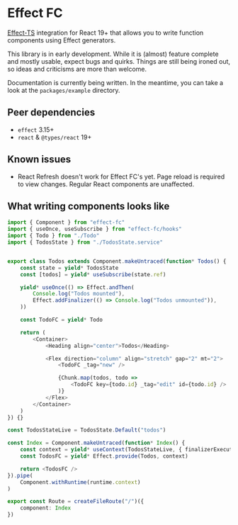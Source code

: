 # Effect FC

[Effect-TS](https://effect.website/) integration for React 19+ that allows you to write function components using Effect generators.

This library is in early development. While it is (almost) feature complete and mostly usable, expect bugs and quirks. Things are still being ironed out, so ideas and criticisms are more than welcome.

Documentation is currently being written. In the meantime, you can take a look at the `packages/example` directory.

## Peer dependencies
- `effect` 3.15+
- `react` & `@types/react` 19+

## Known issues
- React Refresh doesn't work for Effect FC's yet. Page reload is required to view changes. Regular React components are unaffected.

## What writing components looks like
```typescript
import { Component } from "effect-fc"
import { useOnce, useSubscribe } from "effect-fc/hooks"
import { Todo } from "./Todo"
import { TodosState } from "./TodosState.service"


export class Todos extends Component.makeUntraced(function* Todos() {
    const state = yield* TodosState
    const [todos] = yield* useSubscribe(state.ref)

    yield* useOnce(() => Effect.andThen(
        Console.log("Todos mounted"),
        Effect.addFinalizer(() => Console.log("Todos unmounted")),
    ))

    const TodoFC = yield* Todo

    return (
        <Container>
            <Heading align="center">Todos</Heading>

            <Flex direction="column" align="stretch" gap="2" mt="2">
                <TodoFC _tag="new" />

                {Chunk.map(todos, todo =>
                    <TodoFC key={todo.id} _tag="edit" id={todo.id} />
                )}
            </Flex>
        </Container>
    )
}) {}

const TodosStateLive = TodosState.Default("todos")

const Index = Component.makeUntraced(function* Index() {
    const context = yield* useContext(TodosStateLive, { finalizerExecutionMode: "fork" })
    const TodosFC = yield* Effect.provide(Todos, context)

    return <TodosFC />
}).pipe(
    Component.withRuntime(runtime.context)
)

export const Route = createFileRoute("/")({
    component: Index
})
```
